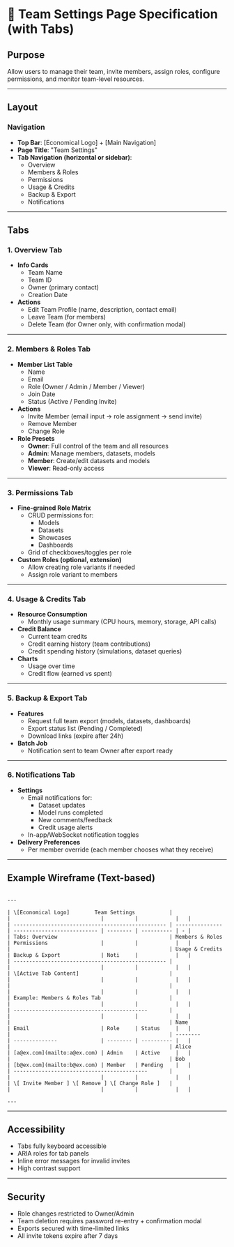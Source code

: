 # 👥 Team Settings Page Specification (with Tabs)

## Purpose
Allow users to manage their team, invite members, assign roles, configure permissions, and monitor team-level resources.

---

## Layout

### Navigation
- **Top Bar**: [Economical Logo] + [Main Navigation]
- **Page Title**: "Team Settings"
- **Tab Navigation (horizontal or sidebar)**:
  - Overview
  - Members & Roles
  - Permissions
  - Usage & Credits
  - Backup & Export
  - Notifications

---

## Tabs

### 1. Overview Tab
- **Info Cards**
  - Team Name
  - Team ID
  - Owner (primary contact)
  - Creation Date
- **Actions**
  - Edit Team Profile (name, description, contact email)
  - Leave Team (for members)
  - Delete Team (for Owner only, with confirmation modal)

---

### 2. Members & Roles Tab
- **Member List Table**
  - Name
  - Email
  - Role (Owner / Admin / Member / Viewer)
  - Join Date
  - Status (Active / Pending Invite)
- **Actions**
  - Invite Member (email input → role assignment → send invite)
  - Remove Member
  - Change Role
- **Role Presets**
  - **Owner**: Full control of the team and all resources
  - **Admin**: Manage members, datasets, models
  - **Member**: Create/edit datasets and models
  - **Viewer**: Read-only access

---

### 3. Permissions Tab
- **Fine-grained Role Matrix**
  - CRUD permissions for:
    - Models
    - Datasets
    - Showcases
    - Dashboards
  - Grid of checkboxes/toggles per role
- **Custom Roles (optional, extension)**
  - Allow creating role variants if needed
  - Assign role variant to members

---

### 4. Usage & Credits Tab
- **Resource Consumption**
  - Monthly usage summary (CPU hours, memory, storage, API calls)
- **Credit Balance**
  - Current team credits
  - Credit earning history (team contributions)
  - Credit spending history (simulations, dataset queries)
- **Charts**
  - Usage over time
  - Credit flow (earned vs spent)

---

### 5. Backup & Export Tab
- **Features**
  - Request full team export (models, datasets, dashboards)
  - Export status list (Pending / Completed)
  - Download links (expire after 24h)
- **Batch Job**
  - Notification sent to team Owner after export ready

---

### 6. Notifications Tab
- **Settings**
  - Email notifications for:
    - Dataset updates
    - Model runs completed
    - New comments/feedback
    - Credit usage alerts
  - In-app/WebSocket notification toggles
- **Delivery Preferences**
  - Per member override (each member chooses what they receive)

---

## Example Wireframe (Text-based)

```

---

| \[Economical Logo]        Team Settings           |                 |                             |          |            |   |
| ------------------------------------------------- | --------------- | --------------------------- | -------- | ---------- | - |
| Tabs: Overview                                    | Members & Roles | Permissions                 |          |            |   |
|                                                   | Usage & Credits | Backup & Export             | Noti     |            |   |
| ------------------------------------------------- |                 |                             |          |            |   |
| \[Active Tab Content]                             |                 |                             |          |            |   |
|                                                   |                 |                             |          |            |   |
| Example: Members & Roles Tab                      |                 |                             |          |            |   |
| -------------------------------------------       |                 |                             |          |            |   |
|                                                   | Name            | Email                       | Role     | Status     |   |
|                                                   | --------        | --------------              | -------- | ---------- |   |
|                                                   | Alice           | [a@ex.com](mailto:a@ex.com) | Admin    | Active     |   |
|                                                   | Bob             | [b@ex.com](mailto:b@ex.com) | Member   | Pending    |   |
| -------------------------------------------       |                 |                             |          |            |   |
| \[ Invite Member ] \[ Remove ] \[ Change Role ]   |                 |                             |          |            |   |

---

```

---

## Accessibility
- Tabs fully keyboard accessible
- ARIA roles for tab panels
- Inline error messages for invalid invites
- High contrast support

---

## Security
- Role changes restricted to Owner/Admin
- Team deletion requires password re-entry + confirmation modal
- Exports secured with time-limited links
- All invite tokens expire after 7 days

